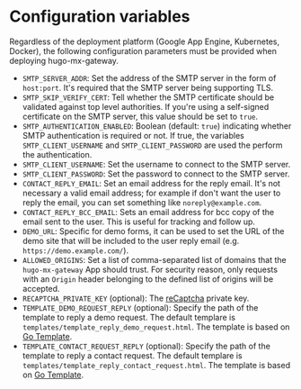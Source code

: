 # Configuration variables

Regardless of the deployment platform (Google App Engine, Kubernetes, Docker), the following configuration parameters must be provided when deploying hugo-mx-gateway.

* `SMTP_SERVER_ADDR`: Set the address of the SMTP server in the form of `host:port`. It's required that the SMTP server being supporting TLS.
* `SMTP_SKIP_VERIFY_CERT`: Tell whether the SMTP certificate should be validated against top level authorities. If you're using a self-signed certificate on the SMTP server, this value should be set to `true`.
* `SMTP_AUTHENTICATION_ENABLED`: Boolean (default: `true`) indicating whether SMTP authentication is required or not. If true, the variables `SMTP_CLIENT_USERNAME` and `SMTP_CLIENT_PASSWORD` are used the perform the authentication.
* `SMTP_CLIENT_USERNAME`: Set the username to connect to the SMTP server.
* `SMTP_CLIENT_PASSWORD`: Set the password to connect to the SMTP server.
* `CONTACT_REPLY_EMAIL`: Set an email address for the reply email. It's not necessary a valid email address; for example if don't want the user to reply the email, you can set something like `noreply@example.com`.
* `CONTACT_REPLY_BCC_EMAIL`: Sets an email address for bcc copy of the email sent to the user. This is useful for tracking and follow up.
* `DEMO_URL`: Specific for demo forms, it can be used to set the URL of the demo site that will be included to the user reply email (e.g. `https://demo.example.com/`). 
* `ALLOWED_ORIGINS`: Set a list of comma-separated list of domains that the `hugo-mx-gateway` App should trust. For security reason, only requests with an `Origin` header belonging to the defined list of origins will be accepted.
* `RECAPTCHA_PRIVATE_KEY` (optional): The [reCaptcha](https://www.google.com/recaptcha/intro/v3.html) private key.
* `TEMPLATE_DEMO_REQUEST_REPLY` (optional): Specify the path of the template to reply a demo request. The default templare is `templates/template_reply_demo_request.html`. The template is based on [Go Template](https://golang.org/pkg/text/template/). 
* `TEMPLATE_CONTACT_REQUEST_REPLY` (optional): Specify the path of the template to reply a contact request. The default templare is `templates/template_reply_contact_request.html`. The template is based on [Go Template](https://golang.org/pkg/text/template/). 
